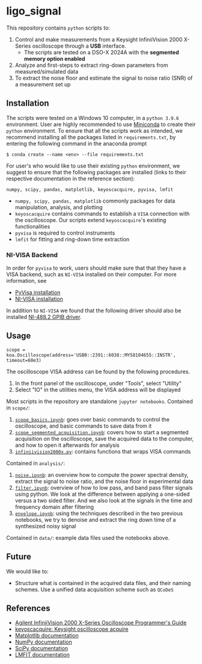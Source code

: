 # ligo_signal

This repository contains `python` scripts to: 
1. Control and make measurements from a Keysight InfiniiVision 2000 X-Series oscilloscope through a **USB** interface. 
    - The scripts are tested on a DSO-X 2024A with the **segmented memory option enabled**
2. Analyze and first-steps to extract ring-down parameters from measured/simulated data
3. To extract the noise floor and estimate the signal to noise ratio (SNR) of a measurement set up 

## Installation

The scripts were tested on a Windows 10 computer, in a `python 3.9.6` environment. User are highly recommended to use [Miniconda](https://docs.conda.io/en/latest/miniconda.html) to create their `python` environment. To ensure that all the scripts work as intended, we recommend installing all the packages listed in `requirements.txt`, by entering the following command in the anaconda prompt
```
$ conda create --name <env> --file requirements.txt
```

For user's who would like to use their existing `python` environment, we suggest to ensure that the following packages are installed (links to their respective documentation in the reference section): 
```
numpy, scipy, pandas, matplotlib, keyoscacquire, pyvisa, lmfit
```
- `numpy, scipy, pandas, matplotlib` commonly packages for data manipulation, analysis, and plotting
- `keyoscacquire` contains commands to establish a `VISA` connection with the oscilloscope. Our scripts extend `keyoscacquire`'s existing functionalities
- `pyvisa` is required to control instruments 
- `lmfit` for fitting and ring-down time extraction 

### NI-VISA Backend
In order for `pyvisa` to work, users should make sure that that they have a VISA backend, such as `NI-VISA` installed on their computer. For more information, see 
- [PyVisa installation](https://pyvisa.readthedocs.io/en/latest/introduction/getting.html)
- [NI-VISA installation](https://www.ni.com/en-ca/support/downloads/drivers/download.ni-visa.html#442805)

In addition to `NI-VISA` we found that the following driver should also be installed [NI-488.2 GPIB driver](https://www.ni.com/en-ca/support/downloads/drivers/download.ni-488-2.html#345631). 

## Usage 
```
scope = koa.Oscilloscope(address='USB0::2391::6038::MY58104655::INSTR', timeout=60e3)
```
The oscilloscope VISA address can be found by the following procedures. 
1. In the front panel of the oscilloscope, under "Tools", select "Utility"
2. Select "IO" in the utilities menu, the VISA address will be displayed

Most scripts in the repository are standalone `jupyter notebooks`. Contained in `scope/`:
1. [`scope_basics.ipynb`](scope/scope_basics.ipynb): goes over basic commands to control the oscilloscope, and basic commands to save data from it 
2. [`scope_segmented_acquisition.ipynb`](scope/scope_segmented_acquisition.ipynb): covers how to start a segmented acquisition on the oscilloscope, save the acquired data to the computer, and how to open it afterwards for analysis 
3. [`infiniivision2000x.py`](scope/infiniivision2000x.py): contains functions that wraps VISA commands

Contained in `analysis/`:
1. [`noise.ipynb`](analysis/noise.ipynb): an overview how to compute the power spectral density, extract the signal to noise ratio, and the noise floor in experimental data  
2. [`filter.ipynb`](analysis/filter.ipynb): overview of how to low pass, and band pass filter signals using python. We look at the difference between applying a one-sided versus a two sided filter. And we also look at the signals in the time and frequency domain after filtering 
4. [`envelope.ipynb`](analysis/envelope.ipynb): using the techniques described in the two previous notebooks, we try to denoise and extract the ring down time of a synthesized noisy signal 

Contained in `data/`: example data files used the notebooks above. 

## Future 

We would like to: 
- Structure what is contained in the acquired data files, and their naming schemes. Use a unified data acquisition scheme such as `QCoDeS` 

## References

- [Agilent InfiniiVision 2000 X-Series Oscilloscope Programmer's Guide](http://sites.science.oregonstate.edu/~hetheriw/whiki/ph415_s12/topics/inst/agilent/files/2000_series_prog_guide.pdf)
- [keyoscacquire: Keysight oscilloscope acquire](https://github.com/asvela/keyoscacquire)
- [Matplotlib documentation](https://matplotlib.org/stable/index.html)
- [NumPy documentation](https://numpy.org/doc/stable/)
- [SciPy documentation](https://docs.scipy.org/doc/scipy/getting_started.html)
- [LMFIT documentation](https://lmfit.github.io/lmfit-py/index.html)